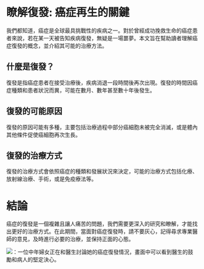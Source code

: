 # 瞭解復發: 癌症再生的關鍵

我們都知道，癌症是全球最具挑戰性的疾病之一。對於曾經成功挽救生命的癌症患者來說，若在某一天被告知疾病復發，無疑是一場噩夢。本文旨在幫助讀者理解癌症復發的概念，並介紹其可能的治療方法。

## 什麼是復發？

復發是指癌症患者在接受治療後，疾病消退一段時間後再次出現。復發的時間因癌症種類和患者狀況而異，可能在數月、數年甚至數十年後發生。

## 復發的可能原因

復發的原因可能有多種，主要包括治療過程中部分癌細胞未被完全消滅，或是體內其他條件促使癌細胞再次生長。

## 復發的治療方式

復發的治療方式會依照癌症的種類和發展狀況來決定，可能的治療方式包括化療、放射線治療、手術，或是免疫療法等。

# 結論

癌症的復發是一個複雜且讓人痛苦的問題，我們需要更深入的研究和瞭解，才能找出更好的治療方式。在此期間，當面對癌症復發時，請不要灰心，記得尋求專業醫師的意見，及時進行必要的治療，並保持正面的心態。

![：一位中年婦女正在和醫生討論她的癌症復發情況，畫面中可以看到醫生的鼓勵和病人的堅定決心。](https://i.imgur.com/oJTRaPE.jpeg)